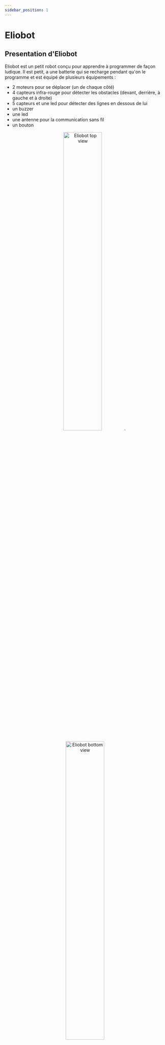 ```yaml
---
sidebar_position: 1
---
```


# Eliobot 

## Presentation d'Eliobot

Eliobot est un petit robot conçu pour apprendre à programmer de façon ludique.
Il est petit, a une batterie qui se recharge pendant qu'on le programme
et est équipé de plusieurs équipements :
- 2 moteurs pour se déplacer (un de chaque côté)
- 4 capteurs infra-rouge pour détecter les obstacles (devant, derrière, à gauche et à droite)
- 5 capteurs et une led pour détecter des lignes en dessous de lui
- un buzzer
- une led
- une antenne pour la communication sans fil
- un bouton

<p align="middle">
    <img src={require('@site/static/img/pt1/Eliobot_v1-Top.png').default} alt="Eliobot top view" width="49%" />
    <img src={require('@site/static/img/pt1/blank.png').default} width="2%"/>
    <img src={require('@site/static/img/pt1/Eliobot_v1-Bottom.png').default} alt="Eliobot bottom view" width="49%" />
</p>

On peut aussi lui imprimer des coques pour le personnaliser.
